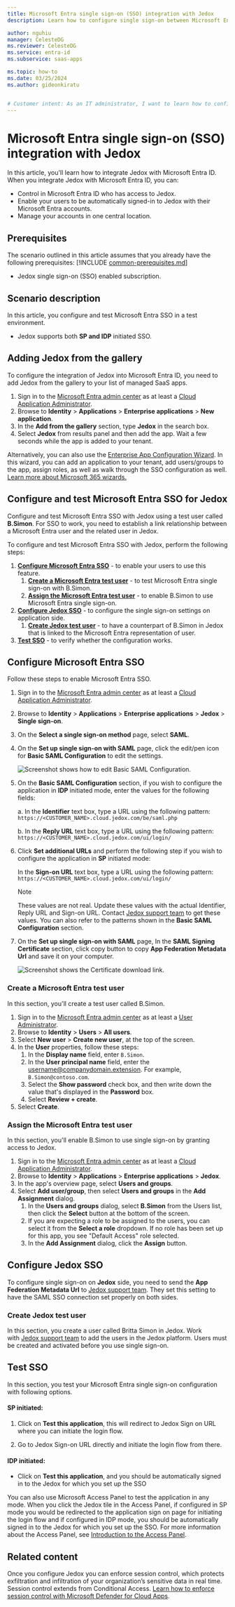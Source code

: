 ```yaml
---
title: Microsoft Entra single sign-on (SSO) integration with Jedox
description: Learn how to configure single sign-on between Microsoft Entra ID and Jedox.

author: nguhiu
manager: CelesteDG
ms.reviewer: CelesteDG
ms.service: entra-id
ms.subservice: saas-apps

ms.topic: how-to
ms.date: 03/25/2024
ms.author: gideonkiratu


# Customer intent: As an IT administrator, I want to learn how to configure single sign-on between Microsoft Entra ID and Jedox so that I can control who has access to Jedox, enable automatic sign-in with Microsoft Entra accounts, and manage my accounts in one central location.
---
```


# Microsoft Entra single sign-on (SSO) integration with Jedox

In this article,  you'll learn how to integrate Jedox with Microsoft Entra ID. When you integrate Jedox with Microsoft Entra ID, you can:

* Control in Microsoft Entra ID who has access to Jedox.
* Enable your users to be automatically signed-in to Jedox with their Microsoft Entra accounts.
* Manage your accounts in one central location.

## Prerequisites
The scenario outlined in this article assumes that you already have the following prerequisites:
[!INCLUDE [common-prerequisites.md](~/identity/saas-apps/includes/common-prerequisites.md)]
* Jedox single sign-on (SSO) enabled subscription.

## Scenario description

In this article,  you configure and test Microsoft Entra SSO in a test environment.

* Jedox supports both **SP and IDP** initiated SSO.

## Adding Jedox from the gallery

To configure the integration of Jedox into Microsoft Entra ID, you need to add Jedox from the gallery to your list of managed SaaS apps.

1. Sign in to the [Microsoft Entra admin center](https://entra.microsoft.com) as at least a [Cloud Application Administrator](~/identity/role-based-access-control/permissions-reference.md#cloud-application-administrator).
1. Browse to **Identity** > **Applications** > **Enterprise applications** > **New application**.
1. In the **Add from the gallery** section, type **Jedox** in the search box.
1. Select **Jedox** from results panel and then add the app. Wait a few seconds while the app is added to your tenant.

Alternatively, you can also use the [Enterprise App Configuration Wizard](https://portal.office.com/AdminPortal/home?Q=Docs#/azureadappintegration). In this wizard, you can add an application to your tenant, add users/groups to the app, assign roles, as well as walk through the SSO configuration as well. [Learn more about Microsoft 365 wizards.](/microsoft-365/admin/misc/azure-ad-setup-guides)


<a name='configure-and-test-azure-ad-sso-for-jedox'></a>

## Configure and test Microsoft Entra SSO for Jedox

Configure and test Microsoft Entra SSO with Jedox using a test user called **B.Simon**. For SSO to work, you need to establish a link relationship between a Microsoft Entra user and the related user in Jedox.

To configure and test Microsoft Entra SSO with Jedox, perform the following steps:

1. **[Configure Microsoft Entra SSO](#configure-azure-ad-sso)** - to enable your users to use this feature.
    1. **[Create a Microsoft Entra test user](#create-an-azure-ad-test-user)** - to test Microsoft Entra single sign-on with B.Simon.
    1. **[Assign the Microsoft Entra test user](#assign-the-azure-ad-test-user)** - to enable B.Simon to use Microsoft Entra single sign-on.
1. **[Configure Jedox SSO](#configure-jedox-sso)** - to configure the single sign-on settings on application side.
    1. **[Create Jedox test user](#create-jedox-test-user)** - to have a counterpart of B.Simon in Jedox that is linked to the Microsoft Entra representation of user.
1. **[Test SSO](#test-sso)** - to verify whether the configuration works.

<a name='configure-azure-ad-sso'></a>

## Configure Microsoft Entra SSO

Follow these steps to enable Microsoft Entra SSO.

1. Sign in to the [Microsoft Entra admin center](https://entra.microsoft.com) as at least a [Cloud Application Administrator](~/identity/role-based-access-control/permissions-reference.md#cloud-application-administrator).
1. Browse to **Identity** > **Applications** > **Enterprise applications** > **Jedox** > **Single sign-on**.
1. On the **Select a single sign-on method** page, select **SAML**.
1. On the **Set up single sign-on with SAML** page, click the edit/pen icon for **Basic SAML Configuration** to edit the settings.

   ![Screenshot shows how to edit Basic SAML Configuration.](common/edit-urls.png "Basic Configuration")

1. On the **Basic SAML Configuration** section, if you wish to configure the application in **IDP** initiated mode, enter the values for the following fields:

    a. In the **Identifier** text box, type a URL using the following pattern:
    `https://<CUSTOMER_NAME>.cloud.jedox.com/be/saml.php`

    b. In the **Reply URL** text box, type a URL using the following pattern:
    `https://<CUSTOMER_NAME>.cloud.jedox.com/ui/login/`

1. Click **Set additional URLs** and perform the following step if you wish to configure the application in **SP** initiated mode:

    In the **Sign-on URL** text box, type a URL using the following pattern:
    `https://<CUSTOMER_NAME>.cloud.jedox.com/ui/login/`

	> [!NOTE]
	> These values are not real. Update these values with the actual Identifier, Reply URL and Sign-on URL. Contact [Jedox support team](https://my.jedox.com/) to get these values. You can also refer to the patterns shown in the **Basic SAML Configuration** section.

1. On the **Set up single sign-on with SAML** page, In the **SAML Signing Certificate** section, click copy button to copy **App Federation Metadata Url** and save it on your computer.

	![Screenshot shows the Certificate download link.](common/copy-metadataurl.png "Certificate")
<a name='create-an-azure-ad-test-user'></a>

### Create a Microsoft Entra test user

In this section, you'll create a test user called B.Simon.

1. Sign in to the [Microsoft Entra admin center](https://entra.microsoft.com) as at least a [User Administrator](~/identity/role-based-access-control/permissions-reference.md#user-administrator).
1. Browse to **Identity** > **Users** > **All users**.
1. Select **New user** > **Create new user**, at the top of the screen.
1. In the **User** properties, follow these steps:
   1. In the **Display name** field, enter `B.Simon`.  
   1. In the **User principal name** field, enter the username@companydomain.extension. For example, `B.Simon@contoso.com`.
   1. Select the **Show password** check box, and then write down the value that's displayed in the **Password** box.
   1. Select **Review + create**.
1. Select **Create**.

<a name='assign-the-azure-ad-test-user'></a>

### Assign the Microsoft Entra test user

In this section, you'll enable B.Simon to use single sign-on by granting access to Jedox.

1. Sign in to the [Microsoft Entra admin center](https://entra.microsoft.com) as at least a [Cloud Application Administrator](~/identity/role-based-access-control/permissions-reference.md#cloud-application-administrator).
1. Browse to **Identity** > **Applications** > **Enterprise applications** > **Jedox**.
1. In the app's overview page, select **Users and groups**.
1. Select **Add user/group**, then select **Users and groups** in the **Add Assignment** dialog.
   1. In the **Users and groups** dialog, select **B.Simon** from the Users list, then click the **Select** button at the bottom of the screen.
   1. If you are expecting a role to be assigned to the users, you can select it from the **Select a role** dropdown. If no role has been set up for this app, you see "Default Access" role selected.
   1. In the **Add Assignment** dialog, click the **Assign** button.

## Configure Jedox SSO

To configure single sign-on on **Jedox** side, you need to send the **App Federation Metadata Url** to [Jedox support team](https://my.jedox.com/). They set this setting to have the SAML SSO connection set properly on both sides.

### Create Jedox test user

In this section, you create a user called Britta Simon in Jedox. Work with [Jedox support team](https://my.jedox.com/) to add the users in the Jedox platform. Users must be created and activated before you use single sign-on.

## Test SSO 

In this section, you test your Microsoft Entra single sign-on configuration with following options. 

#### SP initiated:

1. Click on **Test this application**, this will redirect to Jedox Sign on URL where you can initiate the login flow.  

1. Go to Jedox Sign-on URL directly and initiate the login flow from there.

#### IDP initiated:

* Click on **Test this application**, and you should be automatically signed in to the Jedox for which you set up the SSO 

You can also use Microsoft Access Panel to test the application in any mode. When you click the Jedox tile in the Access Panel, if configured in SP mode you would be redirected to the application sign on page for initiating the login flow and if configured in IDP mode, you should be automatically signed in to the Jedox for which you set up the SSO. For more information about the Access Panel, see [Introduction to the Access Panel](https://support.microsoft.com/account-billing/sign-in-and-start-apps-from-the-my-apps-portal-2f3b1bae-0e5a-4a86-a33e-876fbd2a4510).

## Related content

Once you configure Jedox you can enforce session control, which protects exfiltration and infiltration of your organization’s sensitive data in real time. Session control extends from Conditional Access. [Learn how to enforce session control with Microsoft Defender for Cloud Apps](/cloud-app-security/proxy-deployment-any-app).